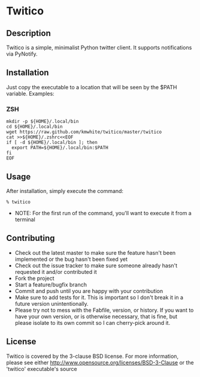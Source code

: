 # Twitico #

## Description ##

Twitico is a simple, minimalist Python twitter client. It supports notifications via PyNotify.

## Installation ##

Just copy the executable to a location that will be seen by the $PATH variable. Examples:

### ZSH ###

    mkdir -p ${HOME}/.local/bin
    cd ${HOME}/.local/bin
    wget https://raw.github.com/kmwhite/twitico/master/twitico
    cat >>${HOME}/.zshrc<<EOF
    if [ -d ${HOME}/.local/bin ]; then
      export PATH=${HOME}/.local/bin:$PATH
    fi
    EOF

## Usage ##

After installation, simply execute the command:

    % twitico

* NOTE: For the first run of the command, you'll want to execute it from a terminal

## Contributing ##

* Check out the latest master to make sure the feature hasn't been implemented or the bug hasn't been fixed yet
* Check out the issue tracker to make sure someone already hasn't requested it and/or contributed it
* Fork the project
* Start a feature/bugfix branch
* Commit and push until you are happy with your contribution
* Make sure to add tests for it. This is important so I don't break it in a future version unintentionally.
* Please try not to mess with the Fabfile, version, or history. If you want to have your own version, or is otherwise necessary, that is fine, but please isolate to its own commit so I can cherry-pick around it.

## License ##
Twitico is covered by the 3-clause BSD license. For more information, please see either http://www.opensource.org/licenses/BSD-3-Clause or the 'twitico' executable's source
